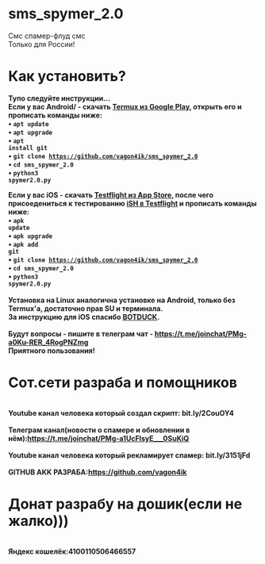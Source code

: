 # sms_spymer_2.0
Cмс спамер-флуд смс
<br>
Только для России!<br>
# Как установить?
<b>Тупо следуйте инструкции...</b><br>
<b>Если у вас Android/<b> - скачать <a href="https://play.google.com/store/apps/details?id=com.termux&hl=ru">Termux из Google Play</a>, открыть его и прописать команды ниже:<br>
• <code>apt update</code><br>
• <code>apt upgrade</code><br>
• <code>apt install git</code><br>
• <code>git clone https://github.com/vagon4ik/sms_spymer_2.0</code><br>
 • <code>cd sms_spymer_2.0</code><br>
 • <code>python3 spymer2.0.py</code><br>

<b>Если у вас iOS</a> - скачать <a href="https://apps.apple.com/ru/app/testflight/id899247664">Testflight из App Store</a>, после чего присоедениться к тестированию <a href="https://testflight.apple.com/join/97i7KM8O">iSH в Testflight</a> и прописать команды ниже:<br>
• <code>apk update</code><br>
• <code>apk upgrade</code><br>
• <code>apk add git</code><br>
• <code>git clone https://github.com/vagon4ik/sms_spymer_2.0</code><br>
• <code>cd sms_spymer_2.0</code><br>
• <code>python3 spymer2.0.py</code><br>
<br>
Установка на Linux аналогична установке на Android, только без Termux'a, достаточно прав SU и терминала.<br>
За инструкцию для iOS спасибо <a href="https://github.com/botduck">BOTDUCK</a>.
<br><br>
Будут вопросы - пишите в телеграм чат - https://t.me/joinchat/PMg-a0Ku-RER_4RogPNZmg<br>
<b>Приятного пользования!</b>
# Сот.сети разраба и помощников
<br>Youtube канал человека который создал скрипт: bit.ly/2CouOY4</br>
<br>Телеграм канал(новости о спамере и обновлении в нём):https://t.me/joinchat/PMg-a1UcFlsyE___0SuKiQ</br>
<br>Youtube канал человека который рекламирует спамер: bit.ly/3151jFd</br>
<br>GITHUB AKK РАЗРАБА:https://github.com/vagon4ik</br>
# Донат разрабу на дошик(если не жалко)))
<br>Яндекс кошелёк:4100110506466557</br>
<br><br>
